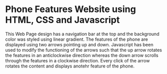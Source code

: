 # Phone Features Website using HTML, CSS and Javascript
This Web Page design has a navigation bar at the top and the background color was styled using linear gradient. The features of the phone are displayed using two arrows pointing up and down. Javascript has been used to modify the functioning of the arrows such that the up arrow rotates the features in an anticlockwise direction whereas the down arrow scrolls through the features in a clockwise direction. Every click of the arrow rotates the content and displays anotehr feature of the phone. 
